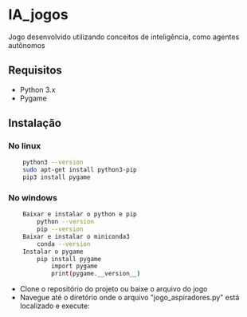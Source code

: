 # IA_jogos
Jogo desenvolvido utilizando conceitos de inteligência, como agentes autônomos

## Requisitos
 - Python 3.x
 - Pygame
 
 
## Instalação

### No linux

```bash
	python3 --version
	sudo apt-get install python3-pip
	pip3 install pygame	
```

### No windows

```bash
	Baixar e instalar o python e pip
		python --version
		pip --version
	Baixar e instalar o miniconda3
		conda --version
	Instalar o pygame
		pip install pygame
			import pygame
			print(pygame.__version__)
```

- Clone o repositório do projeto ou baixe o arquivo do jogo
- Navegue até o diretório onde o arquivo "jogo_aspiradores.py" está localizado e execute:

```bash
```
